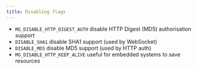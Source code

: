 ```yaml
---
title: Disabling flags
---
```


- `MG_DISABLE_HTTP_DIGEST_AUTH` disable HTTP Digest (MD5) authorisation support
- `DISABLE_SHA1` disable SHA1 support (used by WebSocket)
- `DISABLE_MD5` disable MD5 support (used by HTTP auth)
- `MG_DISABLE_HTTP_KEEP_ALIVE` useful for embedded systems to save resources
